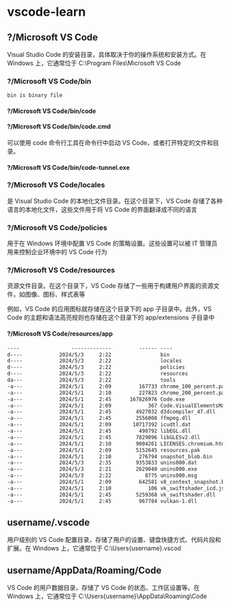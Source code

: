 # vscode-learn

## ?/Microsoft VS Code

Visual Studio Code 的安装目录，具体取决于你的操作系统和安装方式。在 Windows 上，它通常位于 C:\Program Files\Microsoft VS Code

### ?/Microsoft VS Code/bin

```md
bin is binary file
```

#### ?/Microsoft VS Code/bin/code

#### ?/Microsoft VS Code/bin/code.cmd

可以使用 code 命令行工具在命令行中启动 VS Code，或者打开特定的文件和目录。

#### ?/Microsoft VS Code/bin/code-tunnel.exe

### ?/Microsoft VS Code/locales

是 Visual Studio Code 的本地化文件目录。在这个目录下，VS Code 存储了各种语言的本地化文件，这些文件用于将 VS Code 的界面翻译成不同的语言

### ?/Microsoft VS Code/policies

用于在 Windows 环境中配置 VS Code 的策略设置。这些设置可以被 IT 管理员用来控制企业环境中的 VS Code 行为

### ?/Microsoft VS Code/resources

资源文件目录。在这个目录下，VS Code 存储了一些用于构建用户界面的资源文件，如图像、图标、样式表等

例如，VS Code 的应用图标就存储在这个目录下的 app 子目录中。此外，VS Code 的主题和语法高亮规则也存储在这个目录下的 app/extensions 子目录中

#### ?/Microsoft VS Code/resources/app

```md
----                 -------------         ------ ----
d----            2024/5/3     2:22                bin
d----            2024/5/3     2:22                locales
d----            2024/5/3     2:22                policies
d----            2024/5/3     2:22                resources
da---            2024/5/3     2:22                tools
-a---            2024/5/1     2:09         167733 chrome_100_percent.pak
-a---            2024/5/1     2:10         227823 chrome_200_percent.pak
-a---            2024/5/1     2:45      167826976 Code.exe
-a---            2024/5/1     2:09            367 Code.VisualElementsManifest.xml
-a---            2024/5/1     2:45        4927032 d3dcompiler_47.dll
-a---            2024/5/1     2:45        2556008 ffmpeg.dll
-a---            2024/5/1     2:09       10717392 icudtl.dat
-a---            2024/5/1     2:45         498792 libEGL.dll
-a---            2024/5/1     2:45        7829096 libGLESv2.dll
-a---            2024/5/1     2:10        9004261 LICENSES.chromium.html
-a---            2024/5/1     2:09        5152645 resources.pak
-a---            2024/5/1     2:10         276794 snapshot_blob.bin
-a---            2024/5/3     2:35        9353833 unins000.dat
-a---            2024/5/3     2:21        2629040 unins000.exe
-a---            2024/5/3     2:22           8775 unins000.msg
-a---            2024/5/1     2:09         642581 v8_context_snapshot.bin
-a---            2024/5/1     2:10            106 vk_swiftshader_icd.json
-a---            2024/5/1     2:45        5259368 vk_swiftshader.dll
-a---            2024/5/1     2:45         967784 vulkan-1.dll
```

## username/.vscode

用户级别的 VS Code 配置目录，存储了用户的设置、键盘快捷方式、代码片段和扩展。在 Windows 上，它通常位于 C:\Users\{username}\.vscod

## username/AppData/Roaming/Code

VS Code 的用户数据目录，存储了 VS Code 的状态、工作区设置等。在 Windows 上，它通常位于 C:\Users\{username}\AppData\Roaming\Code
